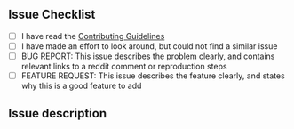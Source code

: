 ## Issue Checklist
<!-- Hello, thanks for opening an issue in our project!  

- [x] Check off an item by placing an x in the square brackets -->
- [ ] I have read the [Contributing Guidelines](https://github.com/cannawen/metric_units_reddit_bot/blob/master/CONTRIBUTING.md)
- [ ] I have made an effort to look around, but could not find a similar issue
- [ ] BUG REPORT: This issue describes the problem clearly, and contains relevant links to a reddit comment or reproduction steps
- [ ] FEATURE REQUEST: This issue describes the feature clearly, and states why this is a good feature to add

## Issue description

